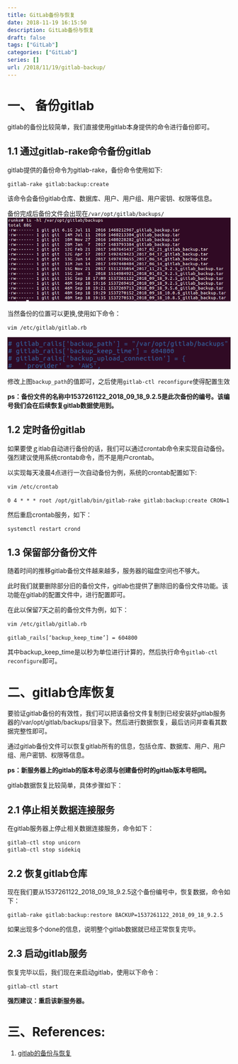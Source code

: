 ```yaml
---
title: GitLab备份与恢复
date: 2018-11-19 16:15:50
description: GitLab备份与恢复
draft: false
tags: ["GitLab"]
categories: ["GitLab"]
series: []
url: /2018/11/19/gitlab-backup/
---
```

# 一、 备份gitlab
gitlab的备份比较简单，我们直接使用gitlab本身提供的命令进行备份即可。

## 1.1 通过gitlab-rake命令备份gitlab
gitlab提供的备份命令为gitlab-rake，备份命令使用如下:

```shell
gitlab-rake gitlab:backup:create
```

该命令会备份gitlab仓库、数据库、用户、用户组、用户密钥、权限等信息。

备份完成后备份文件会出现在`/var/opt/gitlab/backups/`
![](/images/2018-11-19/1.png)

当然备份的位置可以更换,使用如下命令：

```shell
vim /etc/gitlab/gitlab.rb
```

![](/images/2018-11-19/2.png)

修改上图`backup_path`的值即可，之后使用`gitlab-ctl reconfigure`使得配置生效

**ps：备份文件的名称中1537261122_2018_09_18_9.2.5是此次备份的编号。该编号我们会在后续恢复gitlab数据使用到。**

## 1.2 定时备份gitlab
如果要使ｇitlab自动进行备份的话，我们可以通过crontab命令来实现自动备份。强烈建议使用系统crontab命令，而不是用户crontab。

以实现每天凌晨4点进行一次自动备份为例，系统的crontab配置如下:

```shell
vim /etc/crontab
```

`0 4 * * * root /opt/gitlab/bin/gitlab-rake gitlab:backup:create CRON=1`

然后重启crontab服务，如下：

```shell
systemctl restart crond
```

## 1.3 保留部分备份文件
随着时间的推移gitlab备份文件越来越多，服务器的磁盘空间也不够大。

此时我们就要删除部分旧的备份文件，gitlab也提供了删除旧的备份文件功能。该功能在gitlab的配置文件中，进行配置即可。

在此以保留7天之前的备份文件为例，如下：

```shell
vim /etc/gitlab/gitlab.rb
```

`gitlab_rails[‘backup_keep_time’] = 604800`

其中backup_keep_time是以秒为单位进行计算的，然后执行命令`gitlab-ctl reconfigure`即可。

# 二、gitlab仓库恢复
要验证gitlab备份的有效性，我们可以把该备份文件复制到已经安装好gitlab服务器的/var/opt/gitlab/backups/目录下。然后进行数据恢复，最后访问并查看其数据完整性即可。

通过gitlab备份文件可以恢复gitlab所有的信息，包括仓库、数据库、用户、用户组、用户密钥、权限等信息。

**ps：新服务器上的gitlab的版本号必须与创建备份时的gitlab版本号相同。**

gitlab数据恢复比较简单，具体步骤如下：

## 2.1 停止相关数据连接服务
在gitlab服务器上停止相关数据连接服务，命令如下：

```shell
gitlab-ctl stop unicorn
gitlab-ctl stop sidekiq
```

## 2.2 恢复gitlab仓库
现在我们要从1537261122_2018_09_18_9.2.5这个备份编号中，恢复数据，命令如下：

```shell
gitlab-rake gitlab:backup:restore BACKUP=1537261122_2018_09_18_9.2.5
```

如果出现多个done的信息，说明整个gitlab数据就已经正常恢复完毕。

## 2.3 启动gitlab服务
恢复完毕以后，我们现在来启动gitlab，使用以下命令：

```shell
gitlab-ctl start
```

**强烈建议：重启该新服务器。**

# 三、References:
1. [gitlab的备份与恢复](https://www.ilanni.com/?p=13890)
